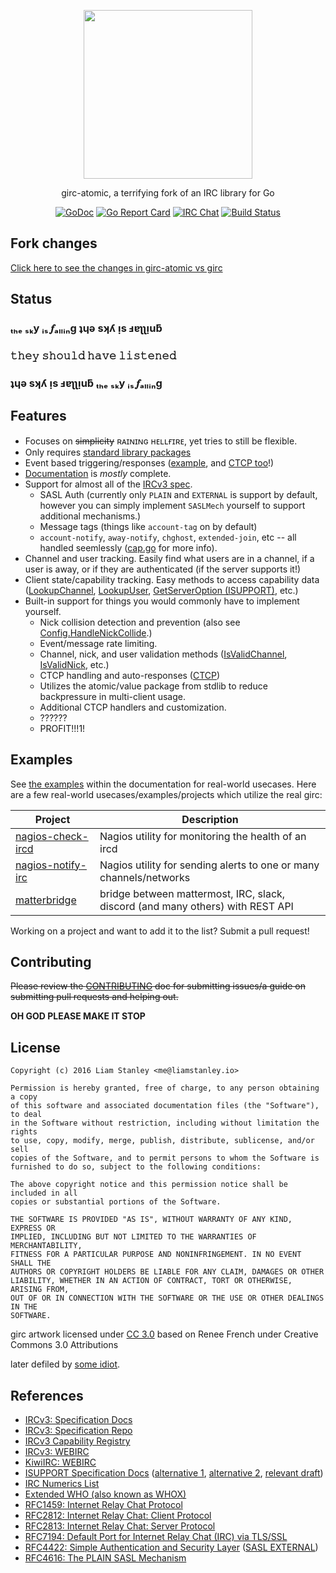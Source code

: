 <p align="center"><a href="https://tcp.ac/i/G5OTn" target="_blank"><img width="270" src="https://tcp.ac/i/G5OTn"></a></p>
<p align="center">girc-atomic, a terrifying fork of an IRC library for Go</p>
<p align="center">
  <a href="https://godoc.org/github.com/yunginnanet/girc-atomic"><img src="https://godoc.org/github.com/yunginnanet/girc-atomic?status.png" alt="GoDoc"></a>
  <a href="https://goreportcard.com/report/github.com/yunginnanet/girc-atomic"><img src="https://goreportcard.com/badge/github.com/yunginnanet/girc-atomic" alt="Go Report Card"></a>
  <a href="ircs://ircd.chat:6697/#tcpdirect"><img src="https://img.shields.io/badge/ircd.chat-%23tcpdirect-blue.svg" alt="IRC Chat"></a>
  <a href="https://github.com/yunginnanet/girc-atomic/actions/workflows/go.yml"><img src="https://github.com/yunginnanet/girc-atomic/actions/workflows/go.yml/badge.svg?branch=master" alt="Build Status"></a>
</p>

## Fork changes

[Click here to see the changes in girc-atomic vs girc](https://github.com/lrstanley/girc/compare/master...yunginnanet:master)

## Status
  
### ₜₕₑ ₛₖy ᵢₛ 𝆑ₐₗₗᵢₙg ʇɥǝ sʞʎ ᴉs ⅎɐʅʅᴉuƃ 
### 𝚝𝚑𝚎𝚢 𝚜𝚑𝚘𝚞𝚕𝚍 𝚑𝚊𝚟𝚎 𝚕𝚒𝚜𝚝𝚎𝚗𝚎𝚍
### ʇɥǝ sʞʎ ᴉs ⅎɐʅʅᴉuƃ ₜₕₑ ₛₖy ᵢₛ 𝆑ₐₗₗᵢₙg  

## Features

- Focuses on ~~simplicity~~ ʀᴀɪɴɪɴɢ ʜᴇʟʟғɪʀᴇ, yet tries to still be flexible.
- Only requires [standard library packages](https://godoc.org/github.com/yunginnanet/girc-atomic?imports)
- Event based triggering/responses ([example](https://godoc.org/github.com/yunginnanet/girc-atomic#ex-package--Commands), and [CTCP too](https://godoc.org/github.com/yunginnanet/girc-atomic#Commands.SendCTCP)!)
- [Documentation](https://godoc.org/github.com/yunginnanet/girc-atomic) is _mostly_ complete.
- Support for almost all of the [IRCv3 spec](http://ircv3.net/software/libraries.html).
  - SASL Auth (currently only `PLAIN` and `EXTERNAL` is support by default,
  however you can simply implement `SASLMech` yourself to support additional
  mechanisms.)
  - Message tags (things like `account-tag` on by default)
  - `account-notify`, `away-notify`, `chghost`, `extended-join`, etc -- all handled seemlessly ([cap.go](https://github.com/yunginnanet/girc-atomic/blob/master/cap.go) for more info).
- Channel and user tracking. Easily find what users are in a channel, if a
  user is away, or if they are authenticated (if the server supports it!)
- Client state/capability tracking. Easy methods to access capability data ([LookupChannel](https://godoc.org/github.com/yunginnanet/girc-atomic#Client.LookupChannel), [LookupUser](https://godoc.org/github.com/yunginnanet/girc-atomic#Client.LookupUser), [GetServerOption (ISUPPORT)](https://godoc.org/github.com/yunginnanet/girc-atomic#Client.GetServerOption), etc.)
- Built-in support for things you would commonly have to implement yourself.
  - Nick collision detection and prevention (also see [Config.HandleNickCollide](https://godoc.org/github.com/yunginnanet/girc-atomic#Config).)
  - Event/message rate limiting.
  - Channel, nick, and user validation methods ([IsValidChannel](https://godoc.org/github.com/yunginnanet/girc-atomic#IsValidChannel), [IsValidNick](https://godoc.org/github.com/yunginnanet/girc-atomic#IsValidNick), etc.)
  - CTCP handling and auto-responses ([CTCP](https://godoc.org/github.com/yunginnanet/girc-atomic#CTCP))
  - Utilizes the atomic/value package from stdlib to reduce backpressure in multi-client usage.
  - Additional CTCP handlers and customization.
  - ??????
  - PROFIT!!!1!

## Examples

See [the examples](https://godoc.org/github.com/yunginnanet/girc-atomic#example-package--Bare)
within the documentation for real-world usecases. Here are a few real-world
usecases/examples/projects which utilize the real girc:

| Project | Description |
| --- | --- |
| [nagios-check-ircd](https://github.com/lrstanley/nagios-check-ircd) | Nagios utility for monitoring the health of an ircd |
| [nagios-notify-irc](https://github.com/lrstanley/nagios-notify-irc) | Nagios utility for sending alerts to one or many channels/networks |
| [matterbridge](https://github.com/42wim/matterbridge) | bridge between mattermost, IRC, slack, discord (and many others) with REST API |

Working on a project and want to add it to the list? Submit a pull request!

## Contributing

~~Please review the [CONTRIBUTING](CONTRIBUTING.md) doc for submitting issues/a guide
on submitting pull requests and helping out.~~  
  
**OH GOD PLEASE MAKE IT STOP**


## License

    Copyright (c) 2016 Liam Stanley <me@liamstanley.io>

    Permission is hereby granted, free of charge, to any person obtaining a copy
    of this software and associated documentation files (the "Software"), to deal
    in the Software without restriction, including without limitation the rights
    to use, copy, modify, merge, publish, distribute, sublicense, and/or sell
    copies of the Software, and to permit persons to whom the Software is
    furnished to do so, subject to the following conditions:

    The above copyright notice and this permission notice shall be included in all
    copies or substantial portions of the Software.

    THE SOFTWARE IS PROVIDED "AS IS", WITHOUT WARRANTY OF ANY KIND, EXPRESS OR
    IMPLIED, INCLUDING BUT NOT LIMITED TO THE WARRANTIES OF MERCHANTABILITY,
    FITNESS FOR A PARTICULAR PURPOSE AND NONINFRINGEMENT. IN NO EVENT SHALL THE
    AUTHORS OR COPYRIGHT HOLDERS BE LIABLE FOR ANY CLAIM, DAMAGES OR OTHER
    LIABILITY, WHETHER IN AN ACTION OF CONTRACT, TORT OR OTHERWISE, ARISING FROM,
    OUT OF OR IN CONNECTION WITH THE SOFTWARE OR THE USE OR OTHER DEALINGS IN THE
    SOFTWARE.

girc artwork licensed under [CC 3.0](http://creativecommons.org/licenses/by/3.0/) based on Renee French under Creative Commons 3.0 Attributions

later defiled by [some idiot](https://github.com/yunginnanet).

## References

   * [IRCv3: Specification Docs](http://ircv3.net/irc/)
   * [IRCv3: Specification Repo](https://github.com/ircv3/ircv3-specifications)
   * [IRCv3 Capability Registry](http://ircv3.net/registry.html)
   * [IRCv3: WEBIRC](https://ircv3.net/specs/extensions/webirc.html)
   * [KiwiIRC: WEBIRC](https://kiwiirc.com/docs/webirc)
   * [ISUPPORT Specification Docs](http://www.irc.org/tech_docs/005.html) ([alternative 1](http://defs.ircdocs.horse/defs/isupport.html), [alternative 2](https://github.com/grawity/irc-docs/blob/master/client/RPL_ISUPPORT/draft-hardy-irc-isupport-00.txt), [relevant draft](http://www.irc.org/tech_docs/draft-brocklesby-irc-isupport-03.txt))
   * [IRC Numerics List](http://defs.ircdocs.horse/defs/numerics.html)
   * [Extended WHO (also known as WHOX)](https://github.com/quakenet/snircd/blob/master/doc/readme.who)
   * [RFC1459: Internet Relay Chat Protocol](https://tools.ietf.org/html/rfc1459)
   * [RFC2812: Internet Relay Chat: Client Protocol](https://tools.ietf.org/html/rfc2812)
   * [RFC2813: Internet Relay Chat: Server Protocol](https://tools.ietf.org/html/rfc2813)
   * [RFC7194: Default Port for Internet Relay Chat (IRC) via TLS/SSL](https://tools.ietf.org/html/rfc7194)
   * [RFC4422: Simple Authentication and Security Layer](https://tools.ietf.org/html/rfc4422) ([SASL EXTERNAL](https://tools.ietf.org/html/rfc4422#appendix-A))
   * [RFC4616: The PLAIN SASL Mechanism](https://tools.ietf.org/html/rfc4616)
